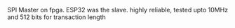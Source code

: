 SPI Master on fpga. ESP32 was the slave. highly reliable, tested upto 10MHz and 512 bits for transaction length
